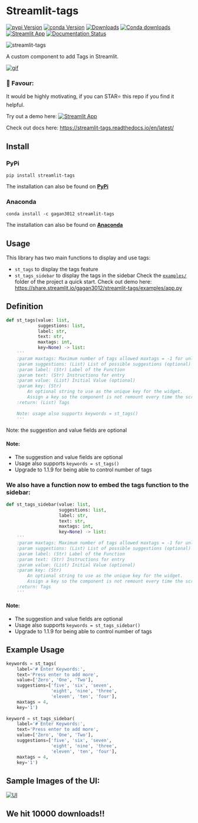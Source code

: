 # Streamlit-tags
[![pypi Version](https://img.shields.io/pypi/v/streamlit-tags.svg?style=flat-square&logo=pypi&logoColor=white)](https://pypi.org/project/streamlit-tags/)
[![conda Version](https://img.shields.io/conda/vn/gagan3012/streamlit-tags.svg?style=flat-square&logo=conda-forge&logoColor=white)](https://anaconda.org/gagan3012/streamlit-tags)
[![Downloads](https://static.pepy.tech/personalized-badge/streamlit-tags?period=total&units=none&left_color=grey&right_color=orange&left_text=Pip%20Downloads)](https://pepy.tech/project/streamlit-tags)
[![Conda downloads](https://img.shields.io/conda/dn/gagan3012/streamlit-tags?label=conda%20downloads)](https://anaconda.org/gagan3012/streamlit-tags)
[![Streamlit App](https://static.streamlit.io/badges/streamlit_badge_black_white.svg)](https://share.streamlit.io/gagan3012/streamlit-tags/examples/app.py)
[![Documentation Status](https://readthedocs.org/projects/streamlit-tags/badge/?version=latest)](https://streamlit-tags.readthedocs.io/en/latest/)


![streamlit-tags](https://socialify.git.ci/gagan3012/streamlit-tags/image?descriptionEditable=Tags%20in%20Streamlit&language=1&logo=https%3A%2F%2Fpbs.twimg.com%2Fprofile_images%2F1366779897423810562%2Fkn7ucNPv.png&owner=1&stargazers=1&theme=Light)

A custom component to add Tags in Streamlit.

[![gif](https://user-images.githubusercontent.com/49101362/114277814-83cb1200-9a35-11eb-8761-9d8bb81ffadc.gif)](https://share.streamlit.io/gagan3012/streamlit-tags/examples/app.py)



### 📢 Favour:
It would be highly motivating, if you can STAR⭐ this repo if you find it helpful.


Try out a demo here: [![Streamlit App](https://static.streamlit.io/badges/streamlit_badge_black_white.svg)](https://share.streamlit.io/gagan3012/streamlit-tags/examples/app.py)

Check out docs here: https://streamlit-tags.readthedocs.io/en/latest/
## Install
### PyPi
```
pip install streamlit-tags
```
The installation can also be found on [**PyPi**](https://pypi.org/project/streamlit-tags/) 
### Anaconda
```
conda install -c gagan3012 streamlit-tags
```
The installation can also be found on [**Anaconda**](https://anaconda.org/gagan3012/streamlit-tags) 
## Usage
This library has two main functions to display and use tags:
- `st_tags` to display the tags feature
- `st_tags_sidebar` to display the tags in the sidebar
Check the [`examples/`](https://github.com/gagan3012/streamlit-tags/tree/master/examples) folder of the project a quick start.
Check out demo here: https://share.streamlit.io/gagan3012/streamlit-tags/examples/app.py
## Definition
```python
def st_tags(value: list,
            suggestions: list,
            label: str,
            text: str,
            maxtags: int,
            key=None) -> list:
    '''
    :param maxtags: Maximum number of tags allowed maxtags = -1 for unlimited entries
    :param suggestions: (List) List of possible suggestions (optional)
    :param label: (Str) Label of the Function
    :param text: (Str) Instructions for entry
    :param value: (List) Initial Value (optional)
    :param key: (Str)
        An optional string to use as the unique key for the widget.
        Assign a key so the component is not remount every time the script is rerun.
    :return: (List) Tags
        
    Note: usage also supports keywords = st_tags()
    '''
```
Note: the suggestion and value fields are optional
#### Note:
- The suggestion and value fields are optional
- Usage also supports `keywords = st_tags()`
- Upgrade to 1.1.9 for being able to control number of tags 

### We also have a function now to embed the tags function to the sidebar:

```python 
def st_tags_sidebar(value: list,
                    suggestions: list,
                    label: str,
                    text: str,
                    maxtags: int,
                    key=None) -> list:
    '''
    :param maxtags: Maximum number of tags allowed maxtags = -1 for unlimited entries
    :param suggestions: (List) List of possible suggestions (optional)
    :param label: (Str) Label of the Function
    :param text: (Str) Instructions for entry
    :param value: (List) Initial Value (optional)
    :param key: (Str)
        An optional string to use as the unique key for the widget.
        Assign a key so the component is not remount every time the script is rerun.
    :return: Tags
    '''
```
#### Note:
- The suggestion and value fields are optional
- Usage also supports `keywords = st_tags_sidebar()`
- Upgrade to 1.1.9 for being able to control number of tags 

## Example Usage
```python 
keywords = st_tags(
    label='# Enter Keywords:',
    text='Press enter to add more',
    value=['Zero', 'One', 'Two'],
    suggestions=['five', 'six', 'seven', 
                 'eight', 'nine', 'three', 
                 'eleven', 'ten', 'four'],
    maxtags = 4,
    key='1')
                   
keyword = st_tags_sidebar(
    label='# Enter Keywords:',
    text='Press enter to add more',
    value=['Zero', 'One', 'Two'],
    suggestions=['five', 'six', 'seven', 
                 'eight', 'nine', 'three', 
                 'eleven', 'ten', 'four'],
    maxtags = 4,
    key='1')
```
## Sample Images of the UI:
[![UI](https://user-images.githubusercontent.com/49101362/113942909-59494100-980a-11eb-8f4c-662f5c18d967.png)](https://share.streamlit.io/gagan3012/streamlit-tags/examples/app.py)

## We hit 10000 downloads!! 
